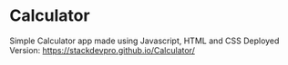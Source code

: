 # Calculator
Simple Calculator app made using Javascript, HTML and CSS
Deployed Version: https://stackdevpro.github.io/Calculator/ 
